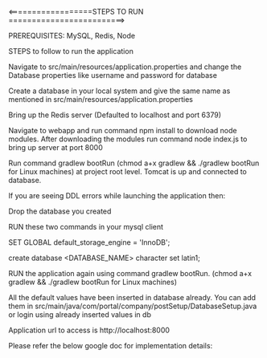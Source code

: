 <==================STEPS TO RUN =========================>

PREREQUISITES: MySQL, Redis, Node

STEPS to follow to run the application 

  Navigate to src/main/resources/application.properties and change the Database properties like username and password for database

  Create a database in your local system and give the same name as mentioned in src/main/resources/application.properties
  
  Bring up the Redis server (Defaulted to localhost and port 6379)

  Navigate to webapp and run command npm install to download node modules. After downloading the modules run command node index.js to bring up server at port 8000
  
  Run command gradlew bootRun (chmod a+x gradlew && ./gradlew bootRun for Linux machines) at project root level. Tomcat is up and connected to database.

  If you are seeing DDL errors while launching the application then:    

  Drop the database you created

  RUN these two commands in your mysql client

  SET GLOBAL default_storage_engine = 'InnoDB';

  create database <DATABASE_NAME> character set latin1;

  RUN the application again using command gradlew bootRun. (chmod a+x gradlew && ./gradlew bootRun for Linux machines)
  
All the default values have been inserted in database already. You can add them in src/main/java/com/portal/company/postSetup/DatabaseSetup.java
or login using already inserted values in db

Application url to access is http://localhost:8000

Please refer the below google doc for implementation details:
